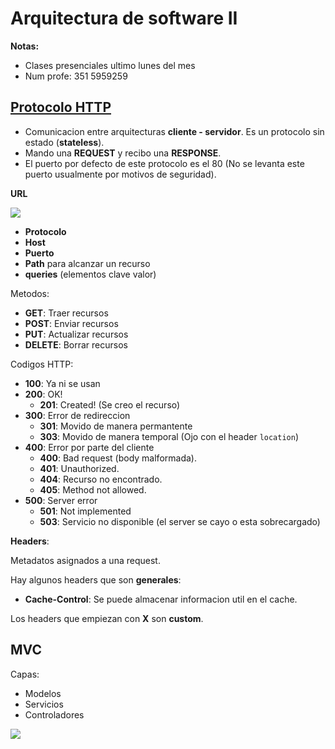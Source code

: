 # Arquitectura de software II

**Notas:**
* Clases presenciales ultimo lunes del mes
* Num profe: 351 5959259

## [Protocolo HTTP](https://code.tutsplus.com/tutorials/http-the-protocol-every-web-developer-must-know-part-1--net-31177)

* Comunicacion entre arquitecturas **cliente - servidor**. Es un protocolo sin estado (**stateless**). 
* Mando una **REQUEST** y recibo una **RESPONSE**.
* El puerto por defecto de este protocolo es el 80 (No se levanta este puerto usualmente por motivos de seguridad).

**URL**

![](./img/url.png)

* **Protocolo**
* **Host**
* **Puerto**
* **Path** para alcanzar un recurso
* **queries** (elementos clave valor)

Metodos:

- **GET**: Traer recursos
- **POST**: Enviar recursos
- **PUT**: Actualizar recursos
- **DELETE**: Borrar recursos

Codigos HTTP:
- **100**: Ya ni se usan
- **200**: OK!
    - **201**: Created! (Se creo el recurso)
- **300**: Error de redireccion
    - **301**: Movido de manera permantente
    - **303**: Movido de manera temporal (Ojo con el header `location`)
- **400**: Error por parte del cliente
    - **400**: Bad request (body malformada).
    - **401**: Unauthorized.
    - **404**: Recurso no encontrado.
    - **405**: Method not allowed.
- **500**: Server error
    - **501**: Not implemented
    - **503**: Servicio no disponible (el server se cayo o esta sobrecargado)

**Headers**:

Metadatos asignados a una request. 

Hay algunos headers que son **generales**:

* **Cache-Control**: Se puede almacenar informacion util en el cache.

Los headers que empiezan con **X** son **custom**.


## MVC

Capas:

* Modelos
* Servicios
* Controladores

![](./img/capas.png)


